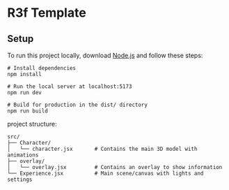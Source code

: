 # R3f Template

## Setup

To run this project locally, download [Node.js](https://nodejs.org/en/download) and follow these steps:

```
# Install dependencies
npm install

# Run the local server at localhost:5173
npm run dev

# Build for production in the dist/ directory
npm run build
```


project structure:
````
src/
├── Character/
│   └── character.jsx       # Contains the main 3D model with animations
├── overlay/
│   └── overlay.jsx         # Contains an overlay to show information
└── Experience.jsx          # Main scene/canvas with lights and settings
````